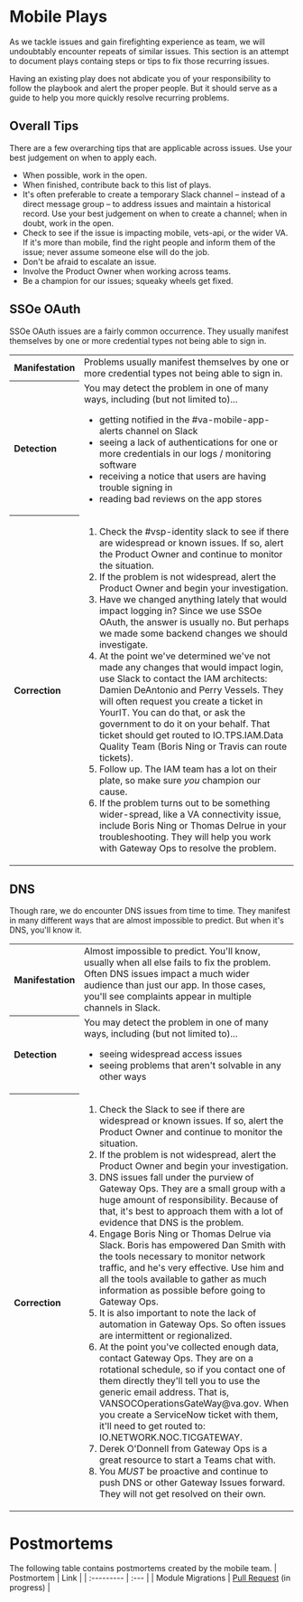 # Mobile Plays
As we tackle issues and gain firefighting experience as team, we will undoubtably encounter repeats of similar issues. This section is an attempt to document plays containg steps or tips to fix those recurring issues.

Having an existing play does not abdicate you of your responsibility to follow the playbook and alert the proper people. But it should serve as a guide to help you more quickly resolve recurring problems.

## Overall Tips
There are a few overarching tips that are applicable across issues. Use your best judgement on when to apply each.

* When possible, work in the open.
* When finished, contribute back to this list of plays.
* It's often preferable to create a temporary Slack channel – instead of a direct message group – to address issues and maintain a historical record. Use your best judgement on when to create a channel; when in doubt, work in the open.
* Check to see if the issue is impacting mobile, vets-api, or the wider VA. If it's more than mobile, find the right people and inform them of the issue; never assume someone else will do the job.
* Don't be afraid to escalate an issue.
* Involve the Product Owner when working across teams.
* Be a champion for our issues; squeaky wheels get fixed.

## SSOe OAuth
SSOe OAuth issues are a fairly common occurrence. They usually manifest themselves by one or more credential types not being able to sign in.

<table>
  <tr aligh="left">
    <th>Manifestation</th>
    <td>Problems usually manifest themselves by one or more credential types not being able to sign in.</td>
  </tr>
  <tr align="left">
    <th>Detection</th>
    <td>
      You may detect the problem in one of many ways, including (but not limited to)...
      <ul>
        <li/>getting notified in the #va-mobile-app-alerts channel on Slack
        <li/>seeing a lack of authentications for one or more credentials in our logs / monitoring software
        <li/>receiving a notice that users are having trouble signing in
        <li/>reading bad reviews on the app stores
      </ul>
    </td>
  </tr>
  <tr align="left">
    <th>Correction</th>
    <td>
      <ol>
        <li/>Check the #vsp-identity slack to see if there are widespread or known issues. If so, alert the Product Owner and 
        continue to monitor the situation.
        <li/>If the problem is not widespread, alert the Product Owner and begin your investigation.
        <li/>Have we changed anything lately that would impact logging in? Since we use SSOe OAuth, the answer is usually no. But perhaps
        we made some backend changes we should investigate.
        <li/>At the point we've determined we've not made any changes that would impact login, use Slack to contact the IAM 
        architects: Damien DeAntonio and Perry Vessels. They will often request you create a ticket in YourIT. You can do that, or ask the
        government to do it on your behalf. That ticket should get routed to IO.TPS.IAM.Data Quality Team (Boris Ning or Travis can route tickets).
        <li/>Follow up. The IAM team has a lot on their plate, so make sure <i>you</i> champion our cause.
        <li/>If the problem turns out to be something wider-spread, like a VA connectivity issue, include Boris Ning or Thomas Delrue in your 
        troubleshooting. They will help you work with Gateway Ops to resolve the problem.
      </ol>
    </td>
  </tr>
</table>

## DNS
Though rare, we do encounter DNS issues from time to time. They manifest in many different ways that are almost impossible to 
predict. But when it's DNS, you'll know it.

<table>
  <tr align="left">
    <th>Manifestation</th>
    <td>Almost impossible to predict. You'll know, usually when all else fails to fix the problem. Often DNS issues impact a much
    wider audience than just our app. In those cases, you'll see complaints appear in multiple channels in Slack.</td>
  </tr>
  <tr align="left">
    <th>Detection</th>
    <td>
      You may detect the problem in one of many ways, including (but not limited to)...
      <ul>
        <li/>seeing widespread access issues
        <li/>seeing problems that aren't solvable in any other ways
      </ul>
    </td>
  </tr>
  <tr align="left">
    <th>Correction</th>
    <td>
      <ol>
        <li/>Check the Slack to see if there are widespread or known issues. If so, alert the Product Owner and 
        continue to monitor the situation.
        <li/>If the problem is not widespread, alert the Product Owner and begin your investigation.
        <li/>DNS issues fall under the purview of Gateway Ops. They are a small group with a huge amount of responsibility. Because of that, it's
        best to approach them with a lot of evidence that DNS is the problem. 
        <li/>Engage Boris Ning or Thomas Delrue via Slack. Boris has empowered Dan Smith with the tools necessary to monitor network traffic, and 
        he's very effective. Use him and all the tools available to gather as much information as possible before going to Gateway Ops.
        <li/>It is also important to note the lack of automation in Gateway Ops. So often issues are intermittent or regionalized.
        <li/>At the point you've collected enough data, contact Gateway Ops. They are on a rotational schedule, so if you contact one of them
        directly they'll tell you to use the generic email address. That is, VANSOCOperationsGateWay@va.gov. When you create a ServiceNow 
        ticket with them, it'll need to get routed to: IO.NETWORK.NOC.TICGATEWAY.
        <li/>Derek O'Donnell from Gateway Ops is a great resource to start a Teams chat with.
        <li/>You <i>MUST</i> be proactive and continue to push DNS or other Gateway Issues forward. They will not get resolved on their own.
      </ol>
    </td>
  </tr>
</table>

# Postmortems
The following table contains postmortems created by the mobile team.
| Postmortem | Link |
| :--------- | :--- |
| Module Migrations | [Pull Request](https://github.com/department-of-veterans-affairs/va.gov-team-sensitive/pull/334) (in progress) |
